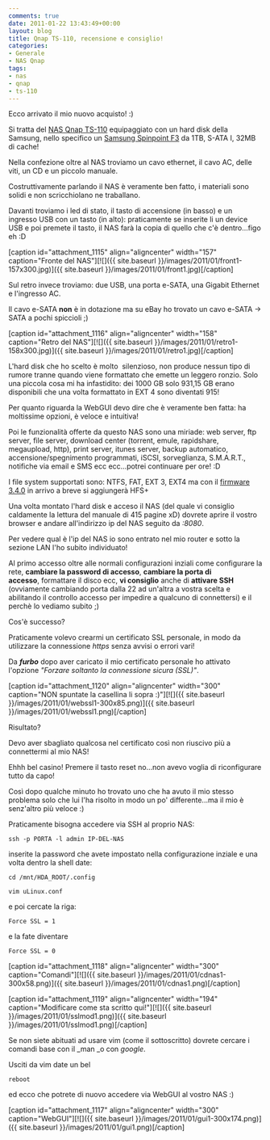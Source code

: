 ```yaml
---
comments: true
date: 2011-01-22 13:43:49+00:00
layout: blog
title: Qnap TS-110, recensione e consiglio!
categories:
- Generale
- NAS Qnap
tags:
- nas
- qnap
- ts-110
---
```


Ecco arrivato il mio nuovo acquisto! :)

Si tratta del [NAS Qnap TS-110](http://www.qnap.com/pro_detail_feature.asp?p_id=136) equipaggiato con un hard disk della Samsung, nello specifico un [Samsung Spinpoint F3](http://www.samsung.com/global/business/hdd/productmodel.do?type=94&subtype=98&model_cd=507) da 1TB, S-ATA I, 32MB di cache!

Nella confezione oltre al NAS troviamo un cavo ethernet, il cavo AC, delle viti, un CD e un piccolo manuale.

Costruttivamente parlando il NAS è veramente ben fatto, i materiali sono solidi e non scricchiolano ne traballano.

Davanti troviamo i led di stato, il tasto di accensione (in basso) e un ingresso USB con un tasto (in alto): praticamente se inserite li un device USB e poi premete il tasto, il NAS farà la copia di quello che c'è dentro...figo eh :D

[caption id="attachment_1115" align="aligncenter" width="157" caption="Fronte del NAS"][![]({{ site.baseurl }}/images/2011/01/front1-157x300.jpg)]({{ site.baseurl }}/images/2011/01/front1.jpg)[/caption]

Sul retro invece troviamo: due USB, una porta e-SATA, una Gigabit Ethernet e l'ingresso AC.

Il cavo e-SATA **non** è in dotazione ma su eBay ho trovato un cavo e-SATA -> SATA a pochi spiccioli ;)

[caption id="attachment_1116" align="aligncenter" width="158" caption="Retro del NAS"][![]({{ site.baseurl }}/images/2011/01/retro1-158x300.jpg)]({{ site.baseurl }}/images/2011/01/retro1.jpg)[/caption]

L'hard disk che ho scelto è molto  silenzioso, non produce nessun tipo di rumore tranne quando viene formattato che emette un leggero ronzio. Solo una piccola cosa mi ha infastidito: dei 1000 GB solo 931,15 GB erano disponibili che una volta formattato in EXT 4 sono diventati 915!

Per quanto riguarda la WebGUI devo dire che è veramente ben fatta: ha moltissime opzioni, è veloce e intuitiva!

Poi le funzionalità offerte da questo NAS sono una miriade: web server, ftp server, file server, download center (torrent, emule, rapidshare, megaupload, http), print server, itunes server, backup automatico, accensione/spegnimento programmati, iSCSI, sorveglianza, S.M.A.R.T., notifiche via email e SMS ecc ecc...potrei continuare per ore! :D

I file system supportati sono: NTFS, FAT, EXT 3, EXT4 ma con il [firmware 3.4.0](http://www.qnapclub.it/viewtopic.php?f=39&t=3211) in arrivo a breve si aggiungerà HFS+

Una volta montato l'hard disk e acceso il NAS (del quale vi consiglio caldamente la lettura del manuale di 415 pagine xD) dovrete aprire il vostro browser e andare all'indirizzo ip del NAS seguito da _:8080_.

Per vedere qual è l'ip del NAS io sono entrato nel mio router e sotto la sezione LAN l'ho subito individuato!

Al primo accesso oltre alle normali configurazioni inziali come configurare la rete, **cambiare la password di accesso**, **cambiare la porta di accesso**, formattare il disco ecc, **vi consiglio** anche di **attivare SSH** (ovviamente cambiando porta dalla 22 ad un'altra a vostra scelta e abilitando il controllo accesso per impedire a qualcuno di connettersi) e il perchè lo vediamo subito ;)

<!-- more -->

Cos'è successo?

Praticamente volevo crearmi un certificato SSL personale, in modo da utilizzare la connessione _https_ senza avvisi o errori vari!

Da _**furbo**_ dopo aver caricato il mio certificato personale ho attivato l'opzione _"Forzare soltanto la connessione sicura (SSL)"_.

[caption id="attachment_1120" align="aligncenter" width="300" caption="NON spuntate la casellina li sopra :)"][![]({{ site.baseurl }}/images/2011/01/webssl1-300x85.png)]({{ site.baseurl }}/images/2011/01/webssl1.png)[/caption]

Risultato?

Devo aver sbagliato qualcosa nel certificato così non riuscivo più a connettermi al mio NAS!

Ehhh bel casino! Premere il tasto reset no...non avevo voglia di riconfigurare tutto da capo!

Così dopo qualche minuto ho trovato uno che ha avuto il mio stesso problema solo che lui l'ha risolto in modo un po' differente...ma il mio è senz'altro più veloce :)

Praticamente bisogna accedere via SSH al proprio NAS:


`ssh -p PORTA -l admin IP-DEL-NAS`


inserite la password che avete impostato nella configurazione inziale e una volta dentro la shell date:


`cd /mnt/HDA_ROOT/.config`




`vim uLinux.conf`


e poi cercate la riga:


`Force SSL = 1`


e la fate diventare


`Force SSL = 0`




[caption id="attachment_1118" align="aligncenter" width="300" caption="Comandi"][![]({{ site.baseurl }}/images/2011/01/cdnas1-300x58.png)]({{ site.baseurl }}/images/2011/01/cdnas1.png)[/caption]

[caption id="attachment_1119" align="aligncenter" width="194" caption="Modificare come sta scritto qui!"][![]({{ site.baseurl }}/images/2011/01/sslmod1.png)]({{ site.baseurl }}/images/2011/01/sslmod1.png)[/caption]

Se non siete abituati ad usare vim (come il sottoscritto) dovrete cercare i comandi base con il _man _o con _google_.

Usciti da vim date un bel


`reboot`


ed ecco che potrete di nuovo accedere via WebGUI al vostro NAS :)

[caption id="attachment_1117" align="aligncenter" width="300" caption="WebGUI"][![]({{ site.baseurl }}/images/2011/01/gui1-300x174.png)]({{ site.baseurl }}/images/2011/01/gui1.png)[/caption]
